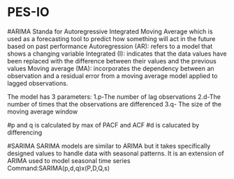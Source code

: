 # PES-IO
#ARIMA
Standa for Autoregressive Integrated Moving Average which is used as a forecasting tool to predict how something will act in the future based on past performance
Autoregression (AR): refers to a model that shows a changing variable
Integrated (I): indicates that the data values have been replaced with the difference between their values and the previous values
Moving average (MA):  incorporates the dependency between an observation and a residual error from a moving average model applied to lagged observations.

The model has 3 parameters:
1.p-The number of lag observations
2.d-The number of times that the observations are differenced
3.q- The size of the moving average window

#p and q is calculated by max of PACF and ACF
#d is calucated by differencing

#SARIMA
SARIMA models are similar to ARIMA but it takes specifically designed values to handle data with seasonal patterns.
It is an extension of ARIMA used to model seasonal time series
Command:SARIMA(p,d,q)x(P,D,Q,s)  
